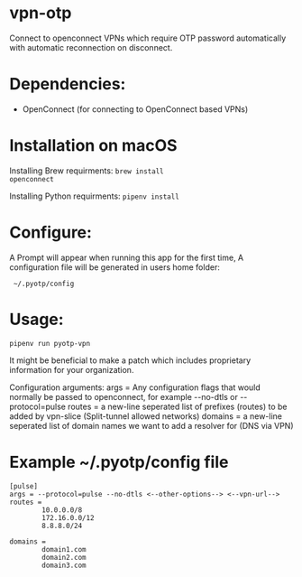 # vpn-otp
Connect to openconnect VPNs which require OTP password automatically
with automatic reconnection on disconnect.

# Dependencies:
- OpenConnect (for connecting to OpenConnect based VPNs)

# Installation on macOS
Installing Brew requirments:
<code>brew install openconnect</code>

Installing Python requirments:
<code>pipenv install</code>

# Configure:

A Prompt will appear when running this app for the first time,
A configuration file will be generated in users home folder:

<code> ~/.pyotp/config</code>

# Usage:

<code>pipenv run pyotp-vpn</code>

It might be beneficial to make a patch which includes proprietary information for your organization.

Configuration arguments:
args = Any configuration flags that would normally be passed to openconnect, for example --no-dtls or --protocol=pulse
routes = a new-line seperated list of prefixes (routes) to be added by vpn-slice (Split-tunnel allowed networks)
domains = a new-line seperated list of domain names we want to add a resolver for (DNS via VPN)
# Example ~/.pyotp/config file
```
[pulse]
args = --protocol=pulse --no-dtls <--other-options--> <--vpn-url-->
routes =
        10.0.0.0/8
        172.16.0.0/12
        8.8.8.0/24

domains =
        domain1.com
        domain2.com
        domain3.com
```
